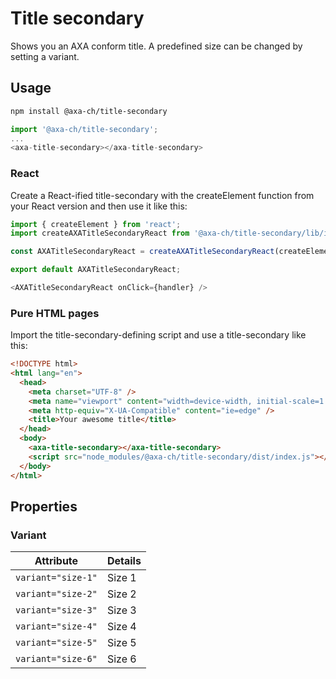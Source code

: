 # Title secondary

Shows you an AXA conform title. A predefined size can be changed by setting a variant.

## Usage

```bash
npm install @axa-ch/title-secondary
```

```js
import '@axa-ch/title-secondary';
...
<axa-title-secondary></axa-title-secondary>
```

### React

Create a React-ified title-secondary with the createElement function from your React version and then use it like this:

```js
import { createElement } from 'react';
import createAXATitleSecondaryReact from '@axa-ch/title-secondary/lib/index.react';

const AXATitleSecondaryReact = createAXATitleSecondaryReact(createElement);

export default AXATitleSecondaryReact;
```

```js
<AXATitleSecondaryReact onClick={handler} />
```

### Pure HTML pages

Import the title-secondary-defining script and use a title-secondary like this:

```html
<!DOCTYPE html>
<html lang="en">
  <head>
    <meta charset="UTF-8" />
    <meta name="viewport" content="width=device-width, initial-scale=1.0" />
    <meta http-equiv="X-UA-Compatible" content="ie=edge" />
    <title>Your awesome title</title>
  </head>
  <body>
    <axa-title-secondary></axa-title-secondary>
    <script src="node_modules/@axa-ch/title-secondary/dist/index.js"></script>
  </body>
</html>
```

## Properties

### Variant

| Attribute          | Details |
| ------------------ | ------- |
| `variant="size-1"` | Size 1  |
| `variant="size-2"` | Size 2  |
| `variant="size-3"` | Size 3  |
| `variant="size-4"` | Size 4  |
| `variant="size-5"` | Size 5  |
| `variant="size-6"` | Size 6  |
